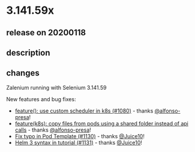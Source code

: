 # 3.141.59x

## release on 20200118

## description

## changes

Zalenium running with Selenium 3.141.59

New features and bug fixes:

* <a href="https://github.com/zalando/zalenium/commit/714f87ccf011b0e7e413018cd80d752692bc7165">feature(): use custom scheduler in k8s (#1080)</a> - thanks <a class="user-mention notranslate" data-hovercard-type="user" data-hovercard-url="/users/alfonso-presa/hovercard" data-octo-click="hovercard-link-click" data-octo-dimensions="link_type:self" href="https://github.com/alfonso-presa">@alfonso-presa</a>!
* <a href="https://github.com/zalando/zalenium/commit/9b8854b774f26db0076b50757378fb0d6325c1af">feature(k8s): copy files from pods using a shared folder instead of api calls</a> - thanks <a class="user-mention notranslate" data-hovercard-type="user" data-hovercard-url="/users/alfonso-presa/hovercard" data-octo-click="hovercard-link-click" data-octo-dimensions="link_type:self" href="https://github.com/alfonso-presa">@alfonso-presa</a>!
* <a href="https://github.com/zalando/zalenium/commit/bdbb48219520d82ffb56cf610ef9aa3a8ecdb30d">Fix typo in Pod Template (#1130)</a> - thanks <a class="user-mention notranslate" data-hovercard-type="user" data-hovercard-url="/users/Juice10/hovercard" data-octo-click="hovercard-link-click" data-octo-dimensions="link_type:self" href="https://github.com/Juice10">@Juice10</a>!
* <a href="https://github.com/zalando/zalenium/commit/3667c35c94e6fdc81e713ec0d11b81f31a9cd785">Helm 3 syntax in tutorial (#1131)</a> - thanks <a class="user-mention notranslate" data-hovercard-type="user" data-hovercard-url="/users/Juice10/hovercard" data-octo-click="hovercard-link-click" data-octo-dimensions="link_type:self" href="https://github.com/Juice10">@Juice10</a>!

